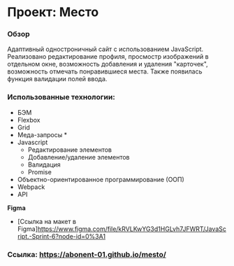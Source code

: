 # Проект: Место

### Обзор

Адаптивный одностроничный сайт с использованием JavaScript. Реализовано редактирование профиля, просмостр изображений в отдельном окне,
возможность добавления и удаления "карточек", возможность отмечать понравившиеся места. Также появилась функция валидации полей ввода.

### Использованные технологии: 
* БЭМ
* Flexbox
* Grid
* Меда-запросы
*<li>Javascript
    <ul>
      <li>Редактирование элементов</li>
      <li>Добавление/удаление элементов</li>
      <li>Валидация</li>
      <li>Promise</li>
    </ul>
  </li>
    <li>Объектно-ориентированное программирование (ООП)</li>
    <li>Webpack</li>
    <li>API</li>
</ul>

**Figma**

* [Ссылка на макет в Figma]https://www.figma.com/file/kRVLKwYG3d1HGLvh7JFWRT/JavaScript.-Sprint-6?node-id=0%3A1

### Ссылка: https://abonent-01.github.io/mesto/
